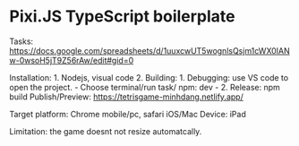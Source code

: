 # Pixi.JS TypeScript boilerplate
Tasks:
https://docs.google.com/spreadsheets/d/1uuxcwUT5wognlsQsjm1cWX0IANw-0wsoH5jT9Z56rAw/edit#gid=0


Installation:
	1. Nodejs, visual code
	2.
Building:
	1. Debugging: use VS code to open the project. 
		- Choose terminal/run task/ npm: dev
		- 
	2. Release: npm build
Publish/Preview:
	https://tetrisgame-minhdang.netlify.app/

Target platform: Chrome mobile/pc, safari iOS/Mac
	Device: iPad
	
Limitation: the game doesnt not resize automatcally.
	
